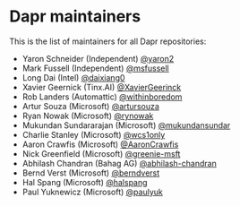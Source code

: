 # Dapr maintainers

This is the list of maintainers for all Dapr repositories:

- Yaron Schneider (Independent) [@yaron2](https://github.com/yaron2)
- Mark Fussell (Independent) [@msfussell](https://github.com/msfussell) 
- Long Dai (Intel) [@daixiang0](https://github.com/daixiang0)
- Xavier Geernick (Tinx.AI) [@XavierGeerinck](https://github.com/XavierGeerinck)
- Rob Landers (Automattic) [@withinboredom](https://github.com/withinboredom)
- Artur Souza (Microsoft) [@artursouza](https://github.com/artursouza)
- Ryan Nowak (Microsoft) [@rynowak](https://github.com/rynowak)
- Mukundan Sundararajan (Microsoft) [@mukundansundar ](https://github.com/mukundansundar )
- Charlie Stanley (Microsoft) [@wcs1only](https://github.com/wcs1only)
- Aaron Crawfis (Microsoft) [@AaronCrawfis](https://github.com/aaronCrawfis)
- Nick Greenfield (Microsoft) [@greenie-msft](https://github.com/greenie-msft)
- Abhilash Chandran (Bahag AG) [@abhilash-chandran](https://github.com/abhilash-chandran)
- Bernd Verst (Microsoft) [@berndverst](https://github.com/berndverst)
- Hal Spang (Microsoft) [@halspang](https://github.com/halspang)
- Paul Yuknewicz (Microsoft) [@paulyuk](https://github.com/paulyuk)









